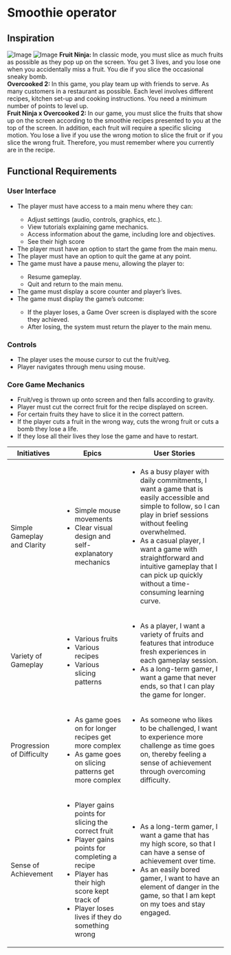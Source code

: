 <h1>Smoothie operator</h1>
<h2>Inspiration</h2>

![Image](https://github.com/user-attachments/assets/e55f852b-d12c-4d90-a209-17e4959c81bb)
![Image](https://github.com/user-attachments/assets/ab5f880f-5ccb-4560-a3c8-340989f9356c)
<strong>Fruit Ninja: </strong>In classic mode, you must slice as much fruits as possible as they pop up on the screen. You get 3 lives, and you lose one when you accidentally miss a fruit. You die if you slice the occasional sneaky bomb.<br>
<strong>Overcooked 2: </strong>In this game, you play team up with friends to serve. As many customers in a restaurant as possible. Each level involves different recipes, kitchen set-up and cooking instructions. You need a minimum number of points to level up.<br>
<strong>Fruit Ninja x Overcooked 2: </strong>In our game, you must slice the fruits that show up on the screen according to the smoothie recipes presented to you at the top of the screen. In addition, each fruit will require a specific slicing motion. You lose a live if you use the wrong motion to slice the fruit or if you slice the wrong fruit. Therefore, you must remember where you currently are in the recipe.

<h2>Functional Requirements</h2>
<h3>User Interface</h3>
<ul>
  <li>The player must have access to a main menu where they can:</li>
    <ul>
      <li>Adjust settings (audio, controls, graphics, etc.).</li>
      <li>View tutorials explaining game mechanics.</li>
      <li>Access information about the game, including lore and objectives.</li>
      <li>See their high score</li>
    </ul>
  <li>The player must have an option to start the game from the main menu.</li>
  <li>The player must have an option to quit the game at any point.</li>
  <li>The game must have a pause menu, allowing the player to:</li>
    <ul>
      <li>Resume gameplay.</li>
      <li>Quit and return to the main menu.</li>
    </ul>
  <li>The game must display a score counter and player’s lives.</li>
  <li>The game must display the game’s outcome:</li>
  <ul>
    <li>If the player loses, a Game Over screen is displayed with the score they achieved.</li>
    <li>After losing, the system must return the player to the main menu.</li>
  </ul>
</ul>

<h3>Controls</h3>
<ul>
  <li>The player uses the mouse cursor to cut the fruit/veg.</li>
  <li>Player navigates through menu using mouse.</li>
</ul>

<h3>Core Game Mechanics</h3>
<ul>
  <li>Fruit/veg is thrown up onto screen and then falls according to gravity.</li>
  <li>Player must cut the correct fruit for the recipe displayed on screen.</li>
  <li>For certain fruits they have to slice it in the correct pattern.</li>
  <li>If the player cuts a fruit in the wrong way, cuts the wrong fruit or cuts a bomb they lose a life.</li>
  <li>If they lose all their lives they lose the game and have to restart.</li>
</ul>

<table>
        <thead>
            <tr>
                <th>Initiatives</th>
                <th>Epics</th>
                <th>User Stories</th>
            </tr>
        </thead>
        <tbody>
            <tr>
                <td>Simple Gameplay and Clarity</td>
                <td>
                    <ul>
                        <li>Simple mouse movements</li>
                        <li>Clear visual design and self-explanatory mechanics</li>
                    </ul>
                </td>
                <td>
                    <ul>
                        <li>As a busy player with daily commitments, I want a game that is easily accessible and simple to follow, so I can play in brief sessions without feeling overwhelmed.</li>
                        <li>As a casual player, I want a game with straightforward and intuitive gameplay that I can pick up quickly without a time-consuming learning curve.</li>
                    </ul>
                </td>
            </tr>
            <tr>
                <td>Variety of Gameplay</td>
                <td>
                    <ul>
                        <li>Various fruits</li>
                        <li>Various recipes</li>
                        <li>Various slicing patterns</li>
                    </ul>
                </td>
                <td>
                    <ul>
                        <li>As a player, I want a variety of fruits and features that introduce fresh experiences in each gameplay session.</li>
                        <li>As a long-term gamer, I want a game that never ends, so that I can play the game for longer.</li>
                    </ul>
                </td>
            </tr>
            <tr>
                <td>Progression of Difficulty</td>
                <td>
                    <ul>
                        <li>As game goes on for longer recipes get more complex</li>
                        <li>As game goes on slicing patterns get more complex</li>
                    </ul>
                </td>
                <td>
                    <ul>
                        <li>As someone who likes to be challenged, I want to experience more challenge as time goes on, thereby feeling a sense of achievement through overcoming difficulty.</li>
                    </ul>
                </td>
            </tr>
            <tr>
                <td>Sense of Achievement</td>
                <td>
                    <ul>
                        <li>Player gains points for slicing the correct fruit</li>
                        <li>Player gains points for completing a recipe</li>
                        <li>Player has their high score kept track of</li>
                        <li>Player loses lives if they do something wrong</li>
                    </ul>
                </td>
                <td>
                    <ul>
                        <li>As a long-term gamer, I want a game that has my high score, so that I can have a sense of achievement over time.</li>
                        <li>As an easily bored gamer, I want to have an element of danger in the game, so that I am kept on my toes and stay engaged.</li>
                    </ul>
                </td>
            </tr>
        </tbody>
    </table>